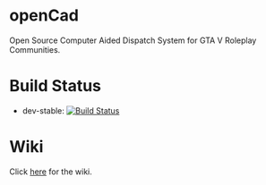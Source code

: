 # openCad
Open Source Computer Aided Dispatch System for GTA V Roleplay Communities.

# Build Status
* dev-stable: [![Build Status](https://travis-ci.org/StormlightTech/openCAD-php.svg?branch=development-stable)](https://travis-ci.org/StormlightTech/openCAD-php)

# Wiki
Click [here](../wiki/README.md) for the wiki.